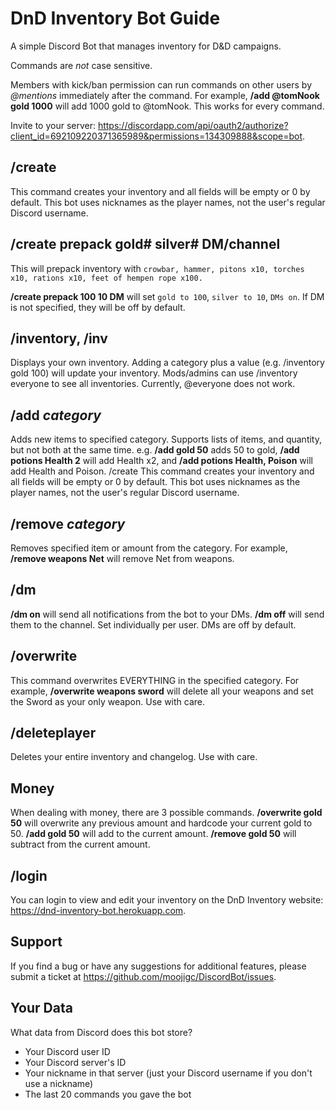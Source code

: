 # DnD Inventory Bot Guide

A simple Discord Bot that manages inventory for D&D campaigns.

Commands are _not_ case sensitive.

Members with kick/ban permission can run commands on other users by _@mentions_ immediately after the command.
For example, **/add @tomNook gold 1000** will add 1000 gold to @tomNook. This works for every command.

Invite to your server: https://discordapp.com/api/oauth2/authorize?client_id=692109220371365989&permissions=134309888&scope=bot.

## /create

This command creates your inventory and all fields will be empty or 0 by default.
This bot uses nicknames as the player names, not the user's regular Discord username.

## /create prepack gold# silver# DM/channel

This will prepack inventory with `crowbar, hammer, pitons x10, torches x10, rations x10, feet of hempen rope x100.`

**/create prepack 100 10 DM** will set `gold to 100`, `silver to 10`, `DMs on`. If DM is not specified, they will be off by default.

## /inventory, /inv

Displays your own inventory. Adding a category
plus a value (e.g. /inventory gold 100) will update your inventory.
Mods/admins can use /inventory everyone to see all inventories. Currently, @everyone does not work.

## /add _category_

Adds new items to specified category. Supports lists of items, and quantity, but not both at the same time.
e.g. **/add gold 50** adds 50 to gold, **/add potions Health 2** will add Health x2, and **/add potions Health, Poison** will add Health and Poison.
/create
This command creates your inventory and all fields will be empty or 0 by default.
This bot uses nicknames as the player names, not the user's regular Discord username.

## /remove _category_

Removes specified item or amount from the category.
For example, **/remove weapons Net** will remove Net from weapons.

## /dm

**/dm on** will send all notifications from the bot to your DMs. **/dm off** will send them to the channel.
Set individually per user. DMs are off by default.

## /overwrite

This command overwrites EVERYTHING in the specified category. For example, **/overwrite weapons sword**
will delete all your weapons and set the Sword as your only weapon. Use with care.

## /deleteplayer

Deletes your entire inventory and changelog.
Use with care.

## Money

When dealing with money, there are 3 possible commands.
**/overwrite gold 50** will overwrite any previous amount and hardcode your current gold to 50.
**/add gold 50** will add to the current amount.
**/remove gold 50** will subtract from the current amount.

## /login

You can login to view and edit your inventory on the DnD Inventory website: https://dnd-inventory-bot.herokuapp.com.

## Support

If you find a bug or have any suggestions for additional features, please submit a ticket at https://github.com/moojigc/DiscordBot/issues.

## Your Data

What data from Discord does this bot store?

-   Your Discord user ID
-   Your Discord server's ID
-   Your nickname in that server (just your Discord username if you don't use a nickname)
-   The last 20 commands you gave the bot
